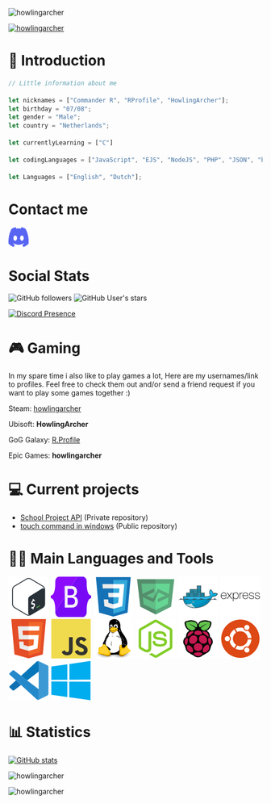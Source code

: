 ![howlingarcher](https://komarev.com/ghpvc/?username=howlingarcher&label=Profile%20views&color=0e75b6&style=flat)


[![howlingarcher](https://github-profile-trophy.vercel.app/?username=howlingarcher&theme=discord)](https://github.com/ryo-ma/github-profile-trophy)




# 👋 Introduction
```js
// Little information about me

let nicknames = ["Commander R", "RProfile", "HowlingArcher"];
let birthday = "07/08";
let gender = "Male";
let country = "Netherlands";

let currentlyLearning = ["C"]

let codingLanguages = ["JavaScript", "EJS", "NodeJS", "PHP", "JSON", "batch script", "Python"];

let Languages = ["English", "Dutch"];
```

# Contact me

<!-- <a href="https://twitter.com/Howling_Archer" target="blank"><img align="center" src="https://raw.githubusercontent.com/rahuldkjain/github-profile-readme-generator/master/src/images/icons/Social/twitter.svg" alt="the_blob_scp" height="30" width="40" /></a> -->
<a href='https://discord.com/users/271285474516140033' target='_blank'><img align="center" src="icons/discord.svg" alt="howlingarcher" height="40" width="40"></a>


# Social Stats

![GitHub followers](https://img.shields.io/github/followers/howlingarcher?label=Folowers&style=social)
![GitHub User's stars](https://img.shields.io/github/stars/howlingarcher?label=User%20Stars&style=social)

[![Discord Presence](https://lanyard.cnrad.dev/api/271285474516140033?animated=true)](https://discord.com/users/271285474516140033)

# 🎮 Gaming
In my spare time i also like to play games a lot, Here are my usernames/link to profiles. Feel free to check them out and/or send a friend request if you want to play some games together :)

Steam: [howlingarcher](https://steamcommunity.com/id/HowlingArcher/)

Ubisoft: **HowlingArcher**

GoG Galaxy: [R.Profile](https://www.gog.com/u/R.Profile)

Epic Games: **howlingarcher**

# 💻 Current projects

- [School Project API](https://github.com/Hanz-Car-Rentals/hcr-api) (Private repository)
- [touch command in windows](https://github.com/howlingarcher/touch.py) (Public repository)


# 🧑‍💻 Main Languages and Tools

[![bash](icons/bash.svg)](https://www.gnu.org/software/bash/)
[![bootstrap](icons/bootstrap.svg)](https://getbootstrap.com)
[![css](icons/css.svg)](https://www.w3schools.com/css/)
[![devicon](icons/devicon.svg)](https://devicon.dev)
[![docker](icons/docker.svg)](https://www.docker.com/)
[![express](icons/express.svg)](https://expressjs.com)
[![html](icons/html.svg)](https://www.w3.org/html/)
[![javascript](icons/javascript.svg)](https://developer.mozilla.org/en-US/docs/Web/JavaScript)
[![linux](icons/linux.svg)](https://www.linux.org/)
[![nodejs](icons/nodejs.svg)](https://nodejs.org)
[![raspberrypi](icons/raspberrypi.svg)](https://raspberrypi.org)
[![ubuntu](icons/ubuntu.svg)](https://www.ubuntu.org)
[![vscode](icons/vscode.svg)](https://code.visualstudio.com/)
[![windows](icons/windows.svg)](https://www.microsoft.com/en-us/windows)






# 📊 Statistics

[![GitHub stats](https://github-readme-stats.vercel.app/api?username=howlingarcher&theme=tokyonight&show_icons=true&include_all_commits=true&count_private=true)](https://github.com/howlingarcher)

![howlingarcher](https://github-readme-stats.vercel.app/api/top-langs?username=howlingarcher&show_icons=true&locale=en&layout=compact&theme=tokyonight)

![howlingarcher](https://github-readme-streak-stats.herokuapp.com/?user=howlingarcher&theme=tokyonight)
